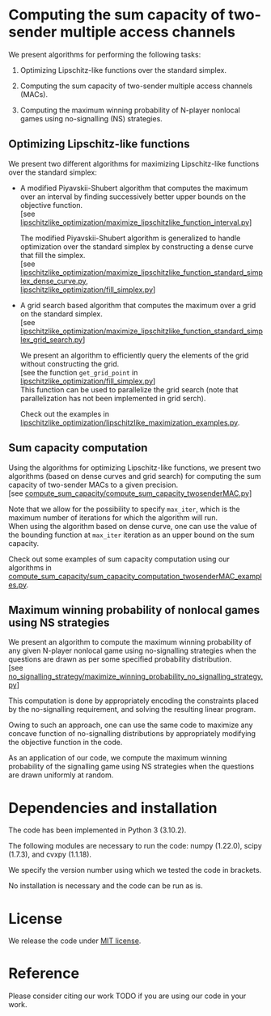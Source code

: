 # Computing the sum capacity of two-sender multiple access channels

We present algorithms for performing the following tasks:

1. Optimizing Lipschitz-like functions over the standard simplex.

2. Computing the sum capacity of two-sender multiple access channels (MACs).

3. Computing the maximum winning probability of N-player nonlocal games using no-signalling (NS) strategies.

## Optimizing Lipschitz-like functions
We present two different algorithms for maximizing Lipschitz-like functions over the standard simplex:

- A modified Piyavskii-Shubert algorithm that computes the maximum over an interval by finding successively better upper bounds on the objective function.\
  [see [lipschitzlike_optimization/maximize_lipschitzlike_function_interval.py](lipschitzlike_optimization/maximize_lipschitzlike_function_interval.py)]

  The modified Piyavskii-Shubert algorithm is generalized to handle optimization over the standard simplex by constructing a dense curve that fill the simplex.\
  [see [lipschitzlike_optimization/maximize_lipschitzlike_function_standard_simplex_dense_curve.py](lipschitzlike_optimization/maximize_lipschitzlike_function_standard_simplex_dense_curve.py),\
       [lipschitzlike_optimization/fill_simplex.py](lipschitzlike_optimization/fill_simplex.py)]

- A grid search based algorithm that computes the maximum over a grid on the standard simplex.\
  [see [lipschitzlike_optimization/maximize_lipschitzlike_function_standard_simplex_grid_search.py](lipschitzlike_optimization/maximize_lipschitzlike_function_standard_simplex_grid_search.py)]

  We present an algorithm to efficiently query the elements of the grid without constructing the grid.\
  [see the function `get_grid_point` in [lipschitzlike_optimization/fill_simplex.py](lipschitzlike_optimization/fill_simplex.py)]\
  This function can be used to parallelize the grid search (note that parallelization has not been implemented in grid serch).

  Check out the examples in [lipschitzlike_optimization/lipschitzlike_maximization_examples.py](lipschitzlike_optimization/lipschitzlike_maximization_examples.py).

## Sum capacity computation
Using the algorithms for optimizing Lipschitz-like functions, we present two algorithms (based on dense curves and grid search) for computing the sum capacity of two-sender MACs to a given precision.\
[see [compute_sum_capacity/compute_sum_capacity_twosenderMAC.py](compute_sum_capacity/compute_sum_capacity_twosenderMAC.py)]

Note that we allow for the possibility to specify `max_iter`, which is the maximum number of iterations for which the algorithm will run.\
When using the algorithm based on dense curve, one can use the value of the bounding function at `max_iter` iteration as an upper bound on the sum capacity.

Check out some examples of sum capacity computation using our algorithms in [compute_sum_capacity/sum_capacity_computation_twosenderMAC_examples.py](compute_sum_capacity/sum_capacity_computation_twosenderMAC_examples.py).

## Maximum winning probability of nonlocal games using NS strategies
We present an algorithm to compute the maximum winning probability of any given N-player nonlocal game using no-signalling strategies when the questions are drawn as per some specified probability distribution.\
[see [no_signalling_strategy/maximize_winning_probability_no_signalling_strategy.py](no_signalling_strategy/maximize_winning_probability_no_signalling_strategy.py)]

This computation is done by appropriately encoding the constraints placed by the no-signalling requirement, and solving the resulting linear program.

Owing to such an approach, one can use the same code to maximize any concave function of no-signalling distributions
by appropriately modifying the objective function in the code.

As an application of our code, we compute the maximum winning probability of the signalling game using NS strategies when the questions are drawn uniformly at random.

# Dependencies and installation
The code has been implemented in Python 3 (3.10.2).

The following modules are necessary to run the code: numpy (1.22.0), scipy (1.7.3), and cvxpy (1.1.18).

We specify the version number using which we tested the code in brackets.

No installation is necessary and the code can be run as is.

# License
We release the code under [MIT license](LICENSE).

# Reference
Please consider citing our work TODO if you are using our code in your work.
